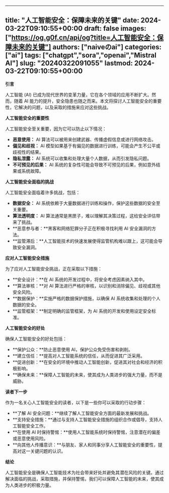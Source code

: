 
---
title: "人工智能安全：保障未来的关键"
date: 2024-03-22T09:10:55+00:00
draft: false
images: ["https://og.g0f.cn/api/og?title=人工智能安全：保障未来的关键"]
authors: ["naiveのai"]
categories: ["ai"]
tags: ["chatgpt","sora","openai","Mistral AI"]
slug: "20240322091055"
lastmod: 2024-03-22T09:10:55+00:00
---
**引言**

人工智能 (AI) 已成为现代世界的变革力量，它在各个领域的应用不断扩大。然而，随着 AI 能力的提升，安全隐患也随之而来。本文将探讨人工智能安全的重要性，它解决的问题，以及采取的措施来应对这些挑战。

**人工智能安全的重要性**

人工智能安全至关重要，因为它可以防止以下情况：

- **恶意使用：** AI 算法可以被用来创建武器、传播虚假信息或进行网络攻击。
- **偏见和歧视：** AI 模型如果基于有偏见的数据进行训练，可能会产生不公平或歧视性的结果。
- **隐私泄露：** AI 系统可以收集和处理大量个人数据，从而引发隐私问题。
- **不可预见的后果：** AI 系统的复杂性可能会导致不可预见的后果，例如意外结果或系统故障。

**人工智能安全面临的挑战**

人工智能安全面临着许多挑战，包括：

- **数据安全：** AI 系统依赖于大量数据进行训练和操作，保护这些数据的安全至关重要。
- **算法透明度：** AI 算法通常是黑匣子，难以理解其决策过程，这给安全评估带来了挑战。
- **恶意参与者：**黑客和网络犯罪分子正在积极寻找利用 AI 安全漏洞的方法。
- **监管滞后：**人工智能技术的快速发展使得监管机构难以跟上，这可能会导致安全漏洞。

**应对人工智能安全措施**

为了应对人工智能安全挑战，正在采取以下措施：

- **安全设计：**在 AI 系统的开发过程中，将安全考虑因素纳入其中。
- **算法审核：**对 AI 算法进行严格的审核，以识别和消除偏见、歧视或其他安全风险。
- **数据保护：**实施严格的数据保护措施，以确保 AI 系统收集和处理的个人数据的安全。
- **监管框架：**制定明确的监管框架，为 AI 系统的开发和使用设定安全标准。

**人工智能安全的好处**

确保人工智能安全的好处包括：

- **保护公众：**防止恶意使用 AI，保护公众免受伤害和剥削。
- **建立信任：**提高对人工智能系统的信任，从而促进其广泛采用。
- **促进创新：**在安全的环境中推动人工智能创新，促进其对社会和经济的积极影响。
- **确保未来：**保障人工智能的未来，使其成为人类进步的强大力量，而不是威胁。

**读者下一步**

作为一名关心人工智能安全的读者，以下是一些你可以采取的行动步骤：

- **了解 AI 安全问题：**继续了解人工智能安全方面的最新发展和挑战。
- **支持安全措施：**通过与支持人工智能安全措施的组织合作或倡导，支持人工智能安全工作。
- **在使用 AI 时保持警惕：**使用人工智能系统时保持警惕，注意潜在的偏差或恶意使用风险。
- **向其他人传播意识：**与朋友、家人和同事分享人工智能安全的重要性，提高对这一关键问题的认识。

**结论**

人工智能安全是确保人工智能技术为社会带来好处并避免其潜在风险的关键。通过解决面临的挑战，采取措施，并保持警惕，我们可以保障人工智能的未来，使其成为人类进步的积极力量。